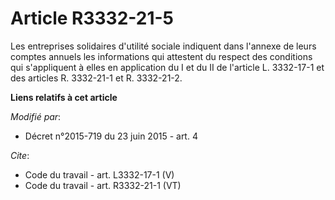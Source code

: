 # Article R3332-21-5

Les entreprises solidaires d'utilité sociale indiquent dans l'annexe de leurs comptes annuels les informations qui attestent
du respect des conditions qui s'appliquent à elles en application du I et du II de l'article L. 3332-17-1 et des articles R.
3332-21-1 et R. 3332-21-2.

**Liens relatifs à cet article**

_Modifié par_:

  - Décret n°2015-719 du 23 juin 2015 - art. 4

_Cite_:

  - Code du travail - art. L3332-17-1 (V)
  - Code du travail - art. R3332-21-1 (VT)
